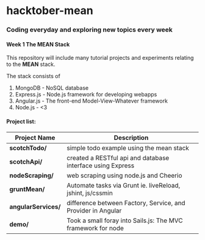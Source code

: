 hacktober-mean
==============

### Coding everyday and exploring new topics every week

#### Week 1 The MEAN Stack

This repository will include many tutorial projects and experiments relating to the **MEAN** stack.

The stack consists of 

1. MongoDB - NoSQL database 
2. Express.js - Node.js framework for developing webapps
3. Angular.js - The front-end Model-View-Whatever framework
4. Node.js - <3


#### Project list:
|Project Name | Description | 
|-------------|-------------|
| **scotchTodo/** | simple todo example using the mean stack |
| **scotchApi/** | created a RESTful api and database interface using Express |
| **nodeScraping/** | web scraping using node.js and Cheerio |
| **gruntMean/** | Automate tasks via Grunt ie. liveReload, jshint, js/cssmin |
| **angularServices/** | difference between Factory, Service, and Provider in Angular|
| **demo/** | Took a small foray into Sails.js: The MVC framework for node |

